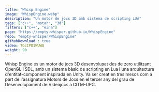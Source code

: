 ```yaml
---
title: "Whisp Engine"
image: "WhispEngine.webp"
description: "Un motor de jocs 3D amb sistema de scripting LUA"
tags: ["c++", "motor", "3d"]
filters: ["c++", "eina"]
page: "https://empty-whisper.github.io/WhispEngine"
repo: "empty-whisper/WhispEngine"
githubDownload : true
video: TGcIPD1WUWQ
weight: 90
---
```

Whisp Engine és un motor de jocs 3D desenvolupat des de zero utilitzant OpenGL i SDL, amb un sistema bàsic de scripting en Lua i una arquitectura d'entitat-component inspirada en Unity. Va ser creat en tres mesos com a part de l'assignatura Motors de Jocs en el tercer any del grau de Desenvolupament de Videojocs a CITM-UPC.
